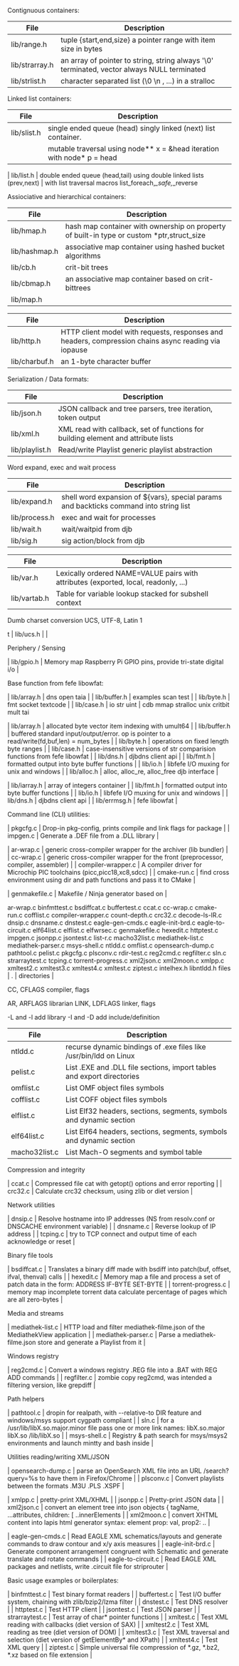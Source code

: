 




Contignuous containers:

| File | Description |
| --- | --- |
| lib/range.h          | tuple {start,end,size} a pointer range with item size in bytes                              | 
| lib/strarray.h       | an array of pointer to string, string always '\0' terminated, vector always NULL terminated | 
| lib/strlist.h        | character separated list (\0 \n , ...) in a stralloc                                        | 


Linked list containers:

| File | Description |
| --- | --- |
| lib/slist.h          | single ended queue (head) singly linked (next) list container. | 
|                      | mutable traversal using node** x = &head iteration with node* p = head |

| lib/list.h           | double ended queue (head,tail) using double linked lists (prev,next) | 
with list traversal macros list_foreach,*_safe,*_reverse

Assiociative and hierarchical containers:

| File | Description |
| --- | --- |
| lib/hmap.h           | hash map container with ownership on property of built-in type or custom *ptr,struct_size | 
| lib/hashmap.h        | associative map container using hashed bucket algorithms | 
| lib/cb.h             | crit-bit trees | 
| lib/cbmap.h          | an associative map container based on crit-bittrees | 
| lib/map.h            |  | 



| File | Description |
| --- | --- |
| lib/http.h           | HTTP client model with requests, responses and headers, compression chains async reading via iopause | 
| lib/charbuf.h        | an 1-byte character buffer | 


Serialization / Data formats:

| File | Description |
| --- | --- |
| lib/json.h           | JSON callback and tree parsers, tree iteration, token output | 
| lib/xml.h            | XML read with callback, set of functions for building element and attribute lists | 
| lib/playlist.h       | Read/write Playlist generic playlist abstraction | 

Word expand, exec and wait process

| File | Description |
| --- | --- |
| lib/expand.h         | shell word expansion of ${vars}, special params and backticks command into string list | 
| lib/process.h        | exec and wait for processes | 
| lib/wait.h           | wait/waitpid from djb | 
| lib/sig.h            | sig action/block from djb | 


| File | Description |
| --- | --- |
| lib/var.h            | Lexically ordered NAME=VALUE pairs with attributes (exported, local, readonly, ...) | 
| lib/vartab.h         | Table for variable lookup stacked for subshell context | 


Dumb charset conversion UCS, UTF-8, Latin 1

t
| lib/ucs.h            |  | 


Periphery / Sensing

| lib/gpio.h           | Memory map Raspberry Pi GPIO pins, provide tri-state digital i/o | 


Base function from fefe libowfat:

| lib/array.h          | dns      open     taia | 
| lib/buffer.h         | examples scan     test | 
| lib/byte.h           | fmt      socket   textcode | 
| lib/case.h           | io       str      uint | 
cdb mmap stralloc unix
critbit mult tai


| lib/array.h          | allocated byte vector item indexing with umult64 | 
| lib/buffer.h         | buffered standard input/output/error. op is pointer to a read/write(fd,buf,len) = num_bytes | 
| lib/byte.h           | operations on fixed length byte ranges | 
| lib/case.h           | case-insensitive versions of str comparision functions from fefe libowfat | 
| lib/dns.h            | djbdns client api | 
| lib/fmt.h            | formatted output into byte buffer functions | 
| lib/io.h             | libfefe I/O muxing for unix and windows | 
| lib/alloc.h          | alloc, alloc_re, alloc_free djb interface | 

| lib/iarray.h         | array of integers container | 
| lib/fmt.h            | formatted output into byte buffer functions | 
| lib/io.h             | libfefe I/O muxing for unix and windows | 
| lib/dns.h            | djbdns client api | 
| lib/errmsg.h         | fefe libowfat | 





Command line (CLI) utilities:

| pkgcfg.c             | Drop-in pkg-config, prints compile and link flags for package | 
| impgen.c             | Generate a .DEF file from a .DLL library | 

| ar-wrap.c            | generic cross-compiler wrapper for the archiver (lib bundler) | 
| cc-wrap.c            | generic cross-compiler wrapper for the front (preprocessor, compiler, assembler) | 
| compiler-wrapper.c   | A compiler driver for Microchip PIC toolchains (picc,picc18,xc8,sdcc) | 
| cmake-run.c          | find cross environment using dir and path functions and pass it to CMake | 

| genmakefile.c        | Makefile / Ninja generator based on | 

ar-wrap.c binfmttest.c bsdiffcat.c buffertest.c ccat.c cc-wrap.c cmake-run.c cofflist.c compiler-wrapper.c count-depth.c crc32.c decode-ls-lR.c dnsip.c dnsname.c dnstest.c eagle-gen-cmds.c eagle-init-brd.c eagle-to-circuit.c elf64list.c elflist.c elfwrsec.c genmakefile.c hexedit.c httptest.c impgen.c jsonpp.c jsontest.c list-r.c macho32list.c mediathek-list.c mediathek-parser.c msys-shell.c ntldd.c omflist.c opensearch-dump.c pathtool.c pelist.c pkgcfg.c plsconv.c rdir-test.c reg2cmd.c regfilter.c sln.c strarraytest.c tcping.c torrent-progress.c xml2json.c xml2moon.c xmlpp.c xmltest2.c xmltest3.c xmltest4.c xmltest.c ziptest.c intelhex.h libntldd.h files
| .                    | directories | 

CC, CFLAGS compiler, flags

AR, ARFLAGS librarian
LINK, LDFLAGS linker, flags

-L and -l add library
-I and -D add include/definition


| File | Description |
| --- | --- |
| ntldd.c              | recurse dynamic bindings of .exe files like /usr/bin/ldd on Linux | 
| pelist.c             | List .EXE and .DLL file sections, import tables and export directories | 
| omflist.c            | List OMF object files symbols | 
| cofflist.c           | List COFF object files symbols | 
| elflist.c            | List Elf32 headers, sections, segments, symbols and dynamic section | 
| elf64list.c          | List Elf64 headers, sections, segments, symbols and dynamic section | 
| macho32list.c        | List Mach-O segments and symbol table | 


Compression and integrity

| ccat.c               | Compressed file cat with getopt() options and error reporting | 
| crc32.c              | Calculate crc32 checksum, using zlib or diet version | 


Network utilities

| dnsip.c              | Resolve hostname into IP addresses (NS from resolv.conf or DNSCACHE environment variable) | 
| dnsname.c            | Reverse lookup of IP address | 
| tcping.c             | try to TCP connect and output time of each acknowledge or reset | 


Binary file tools

| bsdiffcat.c          | Translates a binary diff made with bsdiff into patch(buf, offset, ifval, thenval) calls | 
| hexedit.c            | Memory map a file and process a set of patch data in the form: ADDRESS IF-BYTE SET-BYTE | 
| torrent-progress.c   | memory map incomplete torrent data calculate percentage of pages which are all zero-bytes | 


Media and streams

| mediathek-list.c     | HTTP load and filter mediathek-filme.json of the MediathekView application | 
| mediathek-parser.c   | Parse a mediathek-filme.json store and generate a Playlist from it | 

Windows registry

| reg2cmd.c            | Convert a windows registry .REG file into a .BAT with REG ADD commands | 
| regfilter.c          | zombie copy reg2cmd, was intended a filtering version, like grepdiff | 


Path helpers

| pathtool.c           | dropin for realpath, with --relative-to DIR feature and windows/msys support cygpath compliant | 
| sln.c                | for a /usr/lib/libX.so.major.minor file pass one or more link names: libX.so.major libX.so /lib/libX.so | 
| msys-shell.c         | Registry & path search for msys/msys2 environments and launch mintty and bash inside | 

Utilities reading/writing XML/JSON

| opensearch-dump.c    | parse an OpenSearch XML file into an URL /search?query=%s to have them in Firefox/Chrome | 
| plsconv.c            | Convert playlists between the formats .M3U .PLS .XSPF | 

| xmlpp.c              | pretty-print XML/XHML | 
| jsonpp.c             | Pretty-print JSON data | 
| xml2json.c           | convert an element tree into json objects { tagName, ...attributes, children: [ ..innerElements | 
| xml2moon.c           | convert XHTML content into lapis html generator syntax: element prop: val, prop2: .. | 

| eagle-gen-cmds.c     | Read EAGLE XML schematics/layouts and generate commands to draw contour and x/y axis measures | 
| eagle-init-brd.c     | Generate component arrangement congruent with Schematic and generate translate and rotate commands | 
| eagle-to-circuit.c   | Read EAGLE XML packages and netlists, write .circuit file for striprouter | 


Basic usage examples or boilerplates:

| binfmttest.c         | Test binary format readers | 
| buffertest.c         | Test I/O buffer system, chaining with zlib/bzip2/lzma filter | 
| dnstest.c            | Test DNS resolver | 
| httptest.c           | Test HTTP client | 
| jsontest.c           | Test JSON parser | 
| strarraytest.c       | Test array of char* pointer functions | 
| xmltest.c            | Test XML reading with callbacks (diet version of SAX) | 
| xmltest2.c           | Test XML reading as tree (diet version of DOM) | 
| xmltest3.c           | Test XML traversal and selection (diet version of getElementBy* and XPath) | 
| xmltest4.c           | Test XML query | 
| ziptest.c            | Simple universal file compression of *.gz, *.bz2, *.xz based on file extension | 



